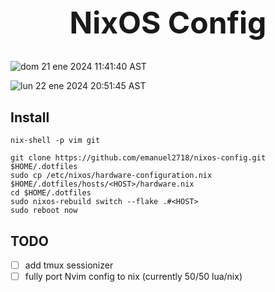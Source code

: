 <h1 align="center" style="font-size: 3rem;">
NixOS Config
</h1>


![dom 21 ene 2024 11:41:40 AST](https://github.com/emanuel2718/dotmaker/assets/55965894/25349c23-054a-4464-898b-276ddd068359)

![lun 22 ene 2024 20:51:45 AST](https://github.com/emanuel2718/dotmaker/assets/55965894/400caebc-98f4-4d6f-9c82-65a72b7514de)




## Install


```shell
nix-shell -p vim git

git clone https://github.com/emanuel2718/nixos-config.git $HOME/.dotfiles
sudo cp /etc/nixos/hardware-configuration.nix $HOME/.dotfiles/hosts/<HOST>/hardware.nix
cd $HOME/.dotfiles
sudo nixos-rebuild switch --flake .#<HOST>
sudo reboot now
```


## TODO
- [ ] add tmux sessionizer
- [ ] fully port Nvim config to nix (currently 50/50 lua/nix)
